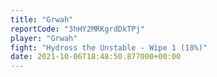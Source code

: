 ```yaml
---
title: "Grwah"
reportCode: "3hHY2MRKgrdDkTPj"
player: "Grwah"
fight: "Hydross the Unstable - Wipe 1 (18%)"
date: 2021-10-06T18:48:50.877000+00:00
---
```


